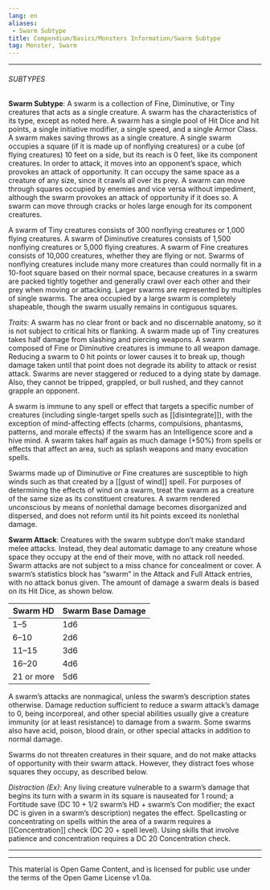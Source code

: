 ```yaml
---
lang: en
aliases:
 - Swarm Subtype
title: Compendium/Basics/Monsters Information/Swarm Subtype
tag: Monster, Swarm
---
```



---

###### SUBTYPES


**Swarm Subtype**: A swarm is a collection of Fine, Diminutive, or Tiny creatures that acts as a single creature. A swarm has the characteristics of its type, except as noted here. A swarm has a single pool of Hit Dice and hit points, a single initiative modifier, a single speed, and a single Armor Class. A swarm makes saving throws as a single creature. A single swarm occupies a square (if it is made up of nonflying creatures) or a cube (of flying creatures) 10 feet on a side, but its reach is 0 feet, like its component creatures. In order to attack, it moves into an opponent’s space, which provokes an attack of opportunity. It can occupy the same space as a creature of any size, since it crawls all over its prey. A swarm can move through squares occupied by enemies and vice versa without impediment, although the swarm provokes an attack of opportunity if it does so. A swarm can move through cracks or holes large enough for its component creatures.

A swarm of Tiny creatures consists of 300 nonflying creatures or 1,000 flying creatures. A swarm of Diminutive creatures consists of 1,500 nonflying creatures or 5,000 flying creatures. A swarm of Fine creatures consists of 10,000 creatures, whether they are flying or not. Swarms of nonflying creatures include many more creatures than could normally fit in a 10-foot square based on their normal space, because creatures in a swarm are packed tightly together and generally crawl over each other and their prey when moving or attacking. Larger swarms are represented by multiples of single swarms. The area occupied by a large swarm is completely shapeable, though the swarm usually remains in contiguous squares.

_Traits_: A swarm has no clear front or back and no discernable anatomy, so it is not subject to critical hits or flanking. A swarm made up of Tiny creatures takes half damage from slashing and piercing weapons. A swarm composed of Fine or Diminutive creatures is immune to all weapon damage. Reducing a swarm to 0 hit points or lower causes it to break up, though damage taken until that point does not degrade its ability to attack or resist attack. Swarms are never staggered or reduced to a dying state by damage. Also, they cannot be tripped, grappled, or bull rushed, and they cannot grapple an opponent.

A swarm is immune to any spell or effect that targets a specific number of creatures (including single-target spells such as [[disintegrate]]), with the exception of mind-affecting effects (charms, compulsions, phantasms, patterns, and morale effects) if the swarm has an Intelligence score and a hive mind. A swarm takes half again as much damage (+50%) from spells or effects that affect an area, such as splash weapons and many evocation spells.

Swarms made up of Diminutive or Fine creatures are susceptible to high winds such as that created by a [[gust of wind]] spell. For purposes of determining the effects of wind on a swarm, treat the swarm as a creature of the same size as its constituent creatures. A swarm rendered unconscious by means of nonlethal damage becomes disorganized and dispersed, and does not reform until its hit points exceed its nonlethal damage.

  

**Swarm Attack**: Creatures with the swarm subtype don’t make standard melee attacks. Instead, they deal automatic damage to any creature whose space they occupy at the end of their move, with no attack roll needed. Swarm attacks are not subject to a miss chance for concealment or cover. A swarm’s statistics block has “swarm” in the Attack and Full Attack entries, with no attack bonus given. The amount of damage a swarm deals is based on its Hit Dice, as shown below.

|Swarm HD|Swarm Base Damage|
|---|---|
|1–5|1d6|
|6–10|2d6|
|11–15|3d6|
|16–20|4d6|
|21 or more|5d6|

A swarm’s attacks are nonmagical, unless the swarm’s description states otherwise. Damage reduction sufficient to reduce a swarm attack’s damage to 0, being incorporeal, and other special abilities usually give a creature immunity (or at least resistance) to damage from a swarm. Some swarms also have acid, poison, blood drain, or other special attacks in addition to normal damage.

Swarms do not threaten creatures in their square, and do not make attacks of opportunity with their swarm attack. However, they distract foes whose squares they occupy, as described below.

_Distraction (Ex)_: Any living creature vulnerable to a swarm’s damage that begins its turn with a swarm in its square is nauseated for 1 round; a Fortitude save (DC 10 + 1/2 swarm’s HD + swarm’s Con modifier; the exact DC is given in a swarm’s description) negates the effect. Spellcasting or concentrating on spells within the area of a swarm requires a [[Concentration]] check (DC 20 + spell level). Using skills that involve patience and concentration requires a DC 20 Concentration check.



---

---

This material is Open Game Content, and is licensed for public use under the terms of the Open Game License v1.0a.
